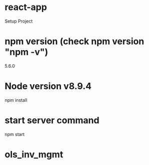 # react-app

Setup Project

# npm version (check npm version "npm -v")

5.6.0

# Node version v8.9.4

npm install

# start server command

npm start

# ols_inv_mgmt
